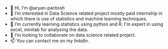 - 👋 Hi, I’m @aryan-paritosh
- 👀 I’m interested in Data Science related project mostly paid internship in which there is use of statistics and machine learning techniques. 
- 🌱 I’m currently learning statistics using python and R. I'm expert in using excel, minitab for analysing the data. 
- 💞️ I’m looking to collaborate on data science related project.  
- 📫 You can contact me on my linkdln. 

<!---
aryan-paritosh/aryan-paritosh is a ✨ special ✨ repository because its `README.md` (this file) appears on your GitHub profile.
You can click the Preview link to take a look at your changes.
--->
